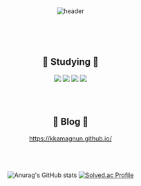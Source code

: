 ### 
<div align="center">
  
![header](https://capsule-render.vercel.app/api?type=Cylinder&color=ffffff&text=CodeDessert&fontColor=ffeac8) 
<br/><br/><br/><br/><br/>

<h2 align="center"> 🍰 Studying 🍰 </h2>

<img src="https://img.shields.io/badge/git-F05032?style=for-the-badge&logo=git&logoColor=white"> <img src="https://img.shields.io/badge/cplusplus-00599C?style=for-the-badge&logo=cplusplus&logoColor=white"> <img src="https://img.shields.io/badge/csharp-512BD4?style=for-the-badge&logo=csharp&logoColor=white"> <img src="https://img.shields.io/badge/html5-E34F26?style=for-the-badge&logo=html5&logoColor=white">

<br/><br/>

<h2 align="center"> 🍨 Blog 🍨 </h2>


https://kkamagnun.github.io/
<br/><br/><br/><br/><br/>
![Anurag's GitHub stats](https://github-readme-stats.vercel.app/api?username=winman123&show_icons=true&theme=swif) [![Solved.ac Profile](http://mazassumnida.wtf/api/v2/generate_badge?boj=winman123@naver.com)](https://solved.ac/winman123@naver.com/) 


<!--
**kkamagnun/kkamagnun** is a ✨ _special_ ✨ repository because its `README.md` (this file) appears on your GitHub profile.

Here are some ideas to get you started:

- 🔭 I’m currently working on ...
- 🌱 I’m currently learning ...
- 👯 I’m looking to collaborate on ...
- 🤔 I’m looking for help with ...
- 💬 Ask me about ...
- 📫 How to reach me: ...
- 😄 Pronouns: ...
- ⚡ Fun fact: ...
-->

